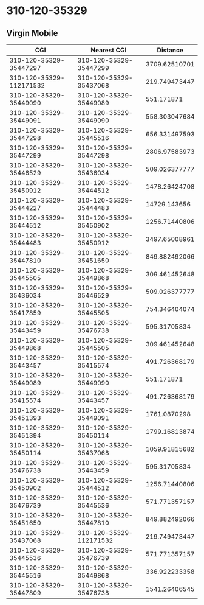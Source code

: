 # 310-120-35329
## Virgin Mobile


| CGI | Nearest CGI | Distance |
|-----|-------------|----------|
| 310-120-35329-35447297 | 310-120-35329-35447299 | 3709.62510701 |
| 310-120-35329-112171532 | 310-120-35329-35437068 | 219.749473447 |
| 310-120-35329-35449090 | 310-120-35329-35449089 | 551.171871 |
| 310-120-35329-35449091 | 310-120-35329-35449090 | 558.303047684 |
| 310-120-35329-35447298 | 310-120-35329-35445516 | 656.331497593 |
| 310-120-35329-35447299 | 310-120-35329-35447298 | 2806.97583973 |
| 310-120-35329-35446529 | 310-120-35329-35436034 | 509.026377777 |
| 310-120-35329-35450912 | 310-120-35329-35444512 | 1478.26424708 |
| 310-120-35329-35444227 | 310-120-35329-35444483 | 14729.143656 |
| 310-120-35329-35444512 | 310-120-35329-35450902 | 1256.71440806 |
| 310-120-35329-35444483 | 310-120-35329-35450912 | 3497.65008961 |
| 310-120-35329-35447810 | 310-120-35329-35451650 | 849.882492066 |
| 310-120-35329-35445505 | 310-120-35329-35449868 | 309.461452648 |
| 310-120-35329-35436034 | 310-120-35329-35446529 | 509.026377777 |
| 310-120-35329-35417859 | 310-120-35329-35445505 | 754.346404074 |
| 310-120-35329-35443459 | 310-120-35329-35476738 | 595.31705834 |
| 310-120-35329-35449868 | 310-120-35329-35445505 | 309.461452648 |
| 310-120-35329-35443457 | 310-120-35329-35415574 | 491.726368179 |
| 310-120-35329-35449089 | 310-120-35329-35449090 | 551.171871 |
| 310-120-35329-35415574 | 310-120-35329-35443457 | 491.726368179 |
| 310-120-35329-35451393 | 310-120-35329-35449091 | 1761.0870298 |
| 310-120-35329-35451394 | 310-120-35329-35450114 | 1799.16813874 |
| 310-120-35329-35450114 | 310-120-35329-35437068 | 1059.91815682 |
| 310-120-35329-35476738 | 310-120-35329-35443459 | 595.31705834 |
| 310-120-35329-35450902 | 310-120-35329-35444512 | 1256.71440806 |
| 310-120-35329-35476739 | 310-120-35329-35445536 | 571.771357157 |
| 310-120-35329-35451650 | 310-120-35329-35447810 | 849.882492066 |
| 310-120-35329-35437068 | 310-120-35329-112171532 | 219.749473447 |
| 310-120-35329-35445536 | 310-120-35329-35476739 | 571.771357157 |
| 310-120-35329-35445516 | 310-120-35329-35449868 | 336.922233358 |
| 310-120-35329-35447809 | 310-120-35329-35476738 | 1541.26406545 |
